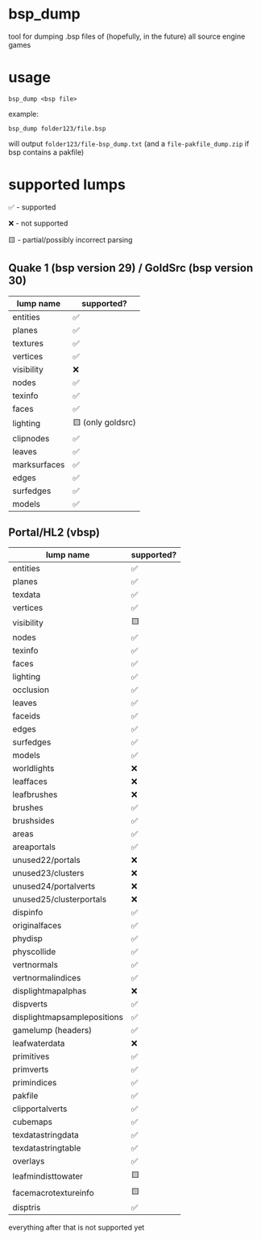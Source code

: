 # bsp_dump
tool for dumping .bsp files of (hopefully, in the future) all source engine games

# usage
```
bsp_dump <bsp file>
```
example:
```
bsp_dump folder123/file.bsp
```
will output ```folder123/file-bsp_dump.txt``` (and a ```file-pakfile_dump.zip``` if bsp contains a pakfile)

# supported lumps

✅ - supported

❌ - not supported

🟨 - partial/possibly incorrect parsing

## Quake 1 (bsp version 29) / GoldSrc (bsp version 30)
|    lump name |   supported? |
|--------------|--------------|
|     entities |            ✅ |
|       planes |            ✅ |
|     textures |            ✅ |
|     vertices |            ✅ |
|   visibility |            ❌ |
|        nodes |            ✅ |
|      texinfo |            ✅ |
|        faces |            ✅ |
|     lighting | 🟨 (only goldsrc) |
|    clipnodes |            ✅ |
|       leaves |            ✅ |
| marksurfaces |            ✅ |
|        edges |            ✅ |
|    surfedges |            ✅ |
|       models |            ✅ |

## Portal/HL2 (vbsp)
|                   lump name | supported? |
|-----------------------------|------------|
|                    entities |          ✅ |
|                      planes |          ✅ |
|                     texdata |          ✅ |
|                    vertices |          ✅ |
|                  visibility |          🟨 |
|                       nodes |          ✅ |
|                     texinfo |          ✅ |
|                       faces |          ✅ |
|                    lighting |          ✅ |
|                   occlusion |          ✅ |
|                      leaves |          ✅ |
|                     faceids |          ✅ |
|                       edges |          ✅ |
|                   surfedges |          ✅ |
|                      models |          ✅ |
|                 worldlights |          ❌ |
|                   leaffaces |          ❌ |
|                 leafbrushes |          ❌ |
|                     brushes |          ✅ |
|                  brushsides |          ✅ |
|                       areas |          ✅ |
|                 areaportals |          ✅ |
|            unused22/portals |          ❌ |
|           unused23/clusters |          ❌ |
|        unused24/portalverts |          ❌ |
|     unused25/clusterportals |          ❌ |
|                    dispinfo |          ✅ |
|               originalfaces |          ✅ |
|                     phydisp |          ✅ |
|                 physcollide |          ✅ |
|                 vertnormals |          ✅ |
|           vertnormalindices |          ✅ |
|          displightmapalphas |          ❌ |
|                   dispverts |          ✅ |
| displightmapsamplepositions |          ✅ |
|          gamelump (headers) |          ✅ |
|               leafwaterdata |          ❌ |
|                  primitives |          ✅ |
|                   primverts |          ✅ |
|                 primindices |          ✅ |
|                     pakfile |          ✅ |
|             clipportalverts |          ✅ |
|                    cubemaps |          ✅ |
|           texdatastringdata |          ✅ |
|          texdatastringtable |          ✅ |
|                    overlays |          ✅ |
|          leafmindisttowater |         🟨 |
|        facemacrotextureinfo |         🟨 |
|                    disptris |          ✅ |

everything after that is not supported yet